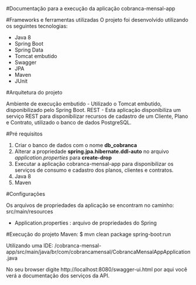 #Documentação para a execução da aplicação cobranca-mensal-app

#Frameworks e ferramentas utilizadas O projeto foi desenvolvido utilizando os seguintes tecnologias:

* Java 8
* Spring Boot
* Spring Data
* Tomcat embutido
* Swagger
* JPA
* Maven
* JUnit

#Arquitetura do projeto

Ambiente de execução embutido - Utilizado o Tomcat embutido, disponibilizado pelo Spring Boot.
REST - Esta aplicação disponibiliza um serviço REST para disponibilizar recursos de cadastro de um Cliente, Plano e Contrato, utilizado o banco de dados PostgreSQL.

#Pré requisitos
1. Criar o banco de dados com o nome **db_cobranca**
2. Alterar a propriedade **spring.jpa.hibernate.ddl-auto** no arquivo *application.properties* para **create-drop**
3. Executar a aplicação cobranca-mensal-app para disponibilizar os serviços de consumo e cadastro dos planos, clientes e contratos.
4. Java 8
5. Maven

#Configurações

Os arquivos de propriedades da aplicação se encontram no caminho: src/main/resources

* Application.properties : arquivo de propriedades do Spring


#Execução do projeto Maven: $ mvn clean package spring-boot:run

Utilizando uma IDE: /cobranca-mensal-app/src/main/java/br/com/cobrancamensal/CobrancaMensalAppApplication.java

No seu browser digite http://localhost:8080/swagger-ui.html por aqui você verá a documentação dos serviços da API.